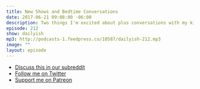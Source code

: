 ```yaml
---
title: New Shows and Bedtime Conversations
date: 2017-06-21 09:08:00 -06:00
description: Two things I'm excited about plus conversations with my kids.
episode: 212
show: dailyish
mp3: http://podcasts-1.feedpress.co/10587/dailyish-212.mp3
image: ""
layout: episode
---
```


* [Discuss this in our subreddit](#)
* [Follow me on Twitter](https://www.twitter.com/ichris)
* [Support me on Patreon](https://www.patreon.com/ichris)
